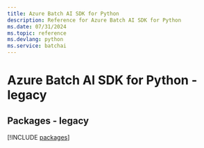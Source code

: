 ```yaml
---
title: Azure Batch AI SDK for Python
description: Reference for Azure Batch AI SDK for Python
ms.date: 07/31/2024
ms.topic: reference
ms.devlang: python
ms.service: batchai
---
```

# Azure Batch AI SDK for Python - legacy
## Packages - legacy
[!INCLUDE [packages](batch-ai-index.md)]